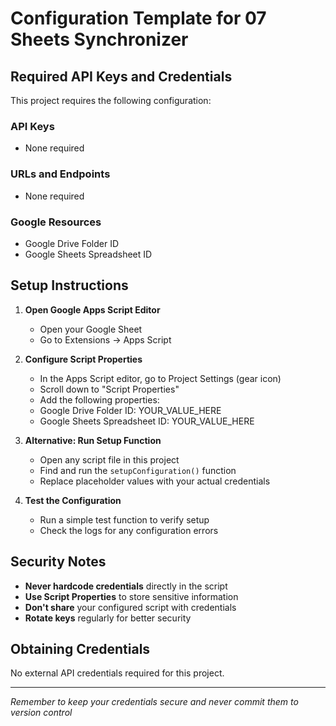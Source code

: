 # Configuration Template for 07 Sheets Synchronizer

## Required API Keys and Credentials

This project requires the following configuration:

### API Keys
- None required

### URLs and Endpoints
- None required

### Google Resources
- Google Drive Folder ID
- Google Sheets Spreadsheet ID

## Setup Instructions

1. **Open Google Apps Script Editor**
   - Open your Google Sheet
   - Go to Extensions → Apps Script

2. **Configure Script Properties**
   - In the Apps Script editor, go to Project Settings (gear icon)
   - Scroll down to "Script Properties"
   - Add the following properties:
   - Google Drive Folder ID: YOUR_VALUE_HERE
   - Google Sheets Spreadsheet ID: YOUR_VALUE_HERE

3. **Alternative: Run Setup Function**
   - Open any script file in this project
   - Find and run the `setupConfiguration()` function
   - Replace placeholder values with your actual credentials

4. **Test the Configuration**
   - Run a simple test function to verify setup
   - Check the logs for any configuration errors

## Security Notes

- **Never hardcode credentials** directly in the script
- **Use Script Properties** to store sensitive information
- **Don't share** your configured script with credentials
- **Rotate keys** regularly for better security

## Obtaining Credentials

No external API credentials required for this project.

---
*Remember to keep your credentials secure and never commit them to version control*
